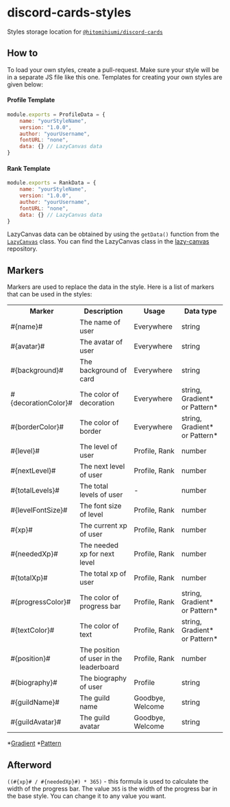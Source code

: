 # discord-cards-styles
Styles storage location for [`@hitomihiumi/discord-cards`](https://www.npmjs.com/package/@hitomihiumi/discord-cards)

## How to

To load your own styles, create a pull-request. Make sure your style will be in a separate JS file like this one. Templates for creating your own styles are given below:

#### Profile Template
```js
module.exports = ProfileData = {
    name: "yourStyleName",
    version: "1.0.0",
    author: "yourUsername",
    fontURL: "none",
    data: {} // LazyCanvas data
}
``` 

#### Rank Template
```js
module.exports = RankData = {
    name: "yourStyleName",
    version: "1.0.0",
    author: "yourUsername",
    fontURL: "none",
    data: {} // LazyCanvas data
}
```

LazyCanvas data can be obtained by using the `getData()` function from the [`LazyCanvas`](https://github.com/hitomihiumi/lazy-canvas/blob/main/docs/lazycanvas.md) class. You can find the LazyCanvas class in the [lazy-canvas](https://github.com/hitomihiumi/lazy-canvas) repository.

## Markers

Markers are used to replace the data in the style. Here is a list of markers that can be used in the styles:

<table>
    <tr>
        <th>Marker</th>
        <th>Description</th>
        <th>Usage</th>
        <th>Data type</th>
    </tr>
    <tr>
        <td>#{name}#</td>
        <td>The name of user</td>
        <td>Everywhere</td>
        <td>string</td>
    </tr>
    <tr>
        <td>#{avatar}#</td>
        <td>The avatar of user</td>
        <td>Everywhere</td>
        <td>string</td>
    </tr>
    <tr>
        <td>#{background}#</td>
        <td>The background of card</td>
        <td>Everywhere</td>
        <td>string</td>
    </tr>
    <tr>
        <td>#{decorationColor}#</td>
        <td>The color of decoration</td>
        <td>Everywhere</td>
        <td>string, Gradient* or Pattern*</td>
    </tr>
    <tr>
        <td>#{borderColor}#</td>
        <td>The color of border</td>
        <td>Everywhere</td>
        <td>string, Gradient* or Pattern*</td>
    </tr>
    <tr>
        <td>#{level}#</td>
        <td>The level of user</td>
        <td>Profile, Rank</td>
        <td>number</td>
    </tr>
    <tr>
        <td>#{nextLevel}#</td>
        <td>The next level of user</td>
        <td>Profile, Rank</td>
        <td>number</td>
    </tr>
    <tr>
        <td>#{totalLevels}#</td>
        <td>The total levels of user</td>
        <td>-</td>
        <td>number</td>
    </tr>
    <tr>
        <td>#{levelFontSize}#</td>
        <td>The font size of level</td>
        <td>Profile, Rank</td>
        <td>number</td>
    </tr>
    <tr>
        <td>#{xp}#</td>
        <td>The current xp of user</td>
        <td>Profile, Rank</td>
        <td>number</td>
    </tr>
    <tr>
        <td>#{neededXp}#</td>
        <td>The needed xp for next level</td>
        <td>Profile, Rank</td>
        <td>number</td>
    </tr>
    <tr>
        <td>#{totalXp}#</td>
        <td>The total xp of user</td>
        <td>Profile, Rank</td>
        <td>number</td>
    </tr>
    <tr>
        <td>#{progressColor}#</td>
        <td>The color of progress bar</td>
        <td>Profile, Rank</td>
        <td>string, Gradient* or Pattern*</td>
    </tr>
    <tr>
        <td>#{textColor}#</td>
        <td>The color of text</td>
        <td>Profile, Rank</td>
        <td>string, Gradient* or Pattern*</td>
    </tr>
    <tr>
        <td>#{position}#</td>
        <td>The position of user in the leaderboard</td>
        <td>Profile, Rank</td>
        <td>number</td>
    </tr>
    <tr>
        <td>#{biography}#</td>
        <td>The biography of user</td>
        <td>Profile</td>
        <td>string</td>
    </tr>
    <tr>
        <td>#{guildName}#</td>
        <td>The guild name</td>
        <td>Goodbye, Welcome</td>
        <td>string</td>
    </tr>
    <tr>
        <td>#{guildAvatar}#</td>
        <td>The guild avatar</td>
        <td>Goodbye, Welcome</td>
        <td>string</td>
    </tr>
</table>

*[Gradient](https://github.com/hitomihiumi/lazy-canvas/blob/main/docs/gradient.md)
*[Pattern](https://github.com/hitomihiumi/lazy-canvas/blob/main/docs/pattern.md)

## Afterword

`((#{xp}# / #{neededXp}#) * 365)` - this formula is used to calculate the width of the progress bar. The value `365` is the width of the progress bar in the base style. You can change it to any value you want.